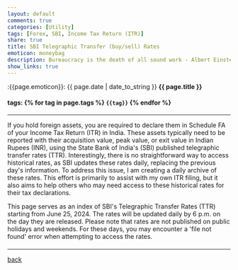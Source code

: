 ```yaml
---
layout: default
comments: true
categories: [Utility]
tags: [Forex, SBI, Income Tax Return (ITR)]
share: true
title: SBI Telegraphic Transfer (buy/sell) Rates
emoticon: moneybag
description: Bureaucracy is the death of all sound work - Albert Einstein
show_links: true
---
```

:{{page.emoticon}}: {{ page.date | date_to_string }} **{{ page.title }}**
#### tags: {% for tag in page.tags %} `{{tag}}` {% endfor %}
---
If you hold foreign assets, you are required to declare them in Schedule FA of your Income Tax Return (ITR) in India. These assets typically need to be reported with their acquisition value, peak value, or exit value in Indian Rupees (INR), using the State Bank of India's (SBI) published telegraphic transfer rates (TTR). Interestingly, there is no straightforward way to access historical rates, as SBI updates these rates daily, replacing the previous day's information. To address this issue, I am creating a daily archive of these rates. This effort is primarily to assist with my own ITR filing, but it also aims to help others who may need access to these historical rates for their tax declarations.

This page serves as an index of SBI's Telegraphic Transfer Rates (TTR) starting from June 25, 2024. The rates will be updated daily by 6 p.m. on the day they are released. Please note that rates are not published on public holidays and weekends. For these days, you may encounter a 'file not found' error when attempting to access the rates.

<style>
  .calendar { border-collapse: collapse; }
  .calendar th, .calendar td { border: 1px solid #ddd; padding: 5px; text-align: center; }
  .calendar th { background-color: #f2f2f2; }
  .weekend { color: #999; }
  .current-day { background-color: #e6f3ff; font-weight: bold; }
  #current-time { font-size: 1em; font-weight: bold; margin-bottom: 20px; }
</style>

<div id="current-time"></div>
<div id="calendar-container"></div>

<script>
const timeZoneOffsets = {
    'PST': 50400, 'PDT': 46800, 'MST': 46800, 'MDT': 43200, 'CST': 43200, 'CDT': 39600,
    'EST': 37800, 'EDT': 34200, 'AST': 34200, 'ADT': 30600, 'NST': 32400, 'NDT': 28800,
    'GMT': 19800, 'BST': 19800, 'CET': 16200, 'CEST': 16200, 'EET': 12600, 'EEST': 12600,
    'MSK': 9000, 'GST': 5400, 'PKT': 1800, 'IST': 0, 'HKT': -9000, 'JST': -12600,
    'ACST': -16200, 'ACDT': -19800, 'AEST': -19800, 'AEDT': -23400, 'NZST': -25200, 'NZDT': -28800
};

const CUTOFF_HOUR = 18; // 6 PM
const CUTOFF_MINUTE = 1; // 6:01 PM

function getISTTime() {
    const now = new Date();
    const serverZone = Intl.DateTimeFormat().resolvedOptions().timeZone;
    const offset = timeZoneOffsets[serverZone.split('/').pop().toUpperCase()] || 0;
    return new Date(now.getTime() + offset * 1000);
}

function isAfterCutoffTime(date) {
    return date.getHours() > CUTOFF_HOUR || (date.getHours() === CUTOFF_HOUR && date.getMinutes() >= CUTOFF_MINUTE);
}

function formatDate(date) {
    return date.toISOString().split('T')[0];
}

function updateCurrentTime() {
    const istNow = getISTTime();
    const options = { 
        weekday: 'long', 
        year: 'numeric', 
        month: 'long', 
        day: 'numeric', 
        hour: '2-digit', 
        minute: '2-digit', 
        second: '2-digit', 
        timeZone: 'Asia/Kolkata' 
    };
    const formattedDate = istNow.toLocaleString('en-US', options);
    document.getElementById('current-time').textContent = `Current Date and Time (IST): ${formattedDate}`;
}

function generateCalendar() {
    const istNow = getISTTime();
    const isAfterCutoff = isAfterCutoffTime(istNow);
    const startDate = new Date('2024-06-25');
    let currentDate = new Date(startDate);
    
    let calendarHTML = '';
    let currentMonth = '';

    while (currentDate <= istNow) {
        const dateString = formatDate(currentDate);
        const month = currentDate.toLocaleString('default', { month: 'long', year: 'numeric' });
        const dayOfWeek = currentDate.getDay();
        const dayOfMonth = currentDate.getDate();

        if (month !== currentMonth) {
            if (currentMonth !== '') {
                calendarHTML += '</tr></table>';
            }
            currentMonth = month;
            calendarHTML += `<h2>${month}</h2>`;
            calendarHTML += '<table class="calendar"><tr>';
            calendarHTML += '<th>Sun</th><th>Mon</th><th>Tue</th><th>Wed</th><th>Thu</th><th>Fri</th><th>Sat</th>';
            calendarHTML += '</tr><tr>';
            
            for (let i = 0; i < dayOfWeek; i++) {
                calendarHTML += '<td></td>';
            }
        }

        if (dayOfWeek === 0 && dayOfMonth !== 1) {
            calendarHTML += '</tr><tr>';
        }

        let cellClass = [];
        if (dayOfWeek === 0 || dayOfWeek === 6) {
            cellClass.push('weekend');
        }
        if (dateString === formatDate(istNow) && isAfterCutoff) {
            cellClass.push('current-day');
        }

        calendarHTML += `<td${cellClass.length ? ` class="${cellClass.join(' ')}"` : ''}>`;
        if (dayOfWeek > 0 && dayOfWeek < 6) {
            if (dateString < formatDate(istNow) || (dateString === formatDate(istNow) && isAfterCutoff)) {
                calendarHTML += `<a href="https://sbi-ttr.s3.ap-south-1.amazonaws.com/${dateString}.pdf" target="_blank">`;
                calendarHTML += dayOfMonth;
                calendarHTML += '</a>';
            } else {
                calendarHTML += dayOfMonth;
            }
        } else {
            calendarHTML += dayOfMonth;
        }
        calendarHTML += '</td>';

        currentDate.setDate(currentDate.getDate() + 1);
    }
    calendarHTML += '</tr></table>';

    document.getElementById('calendar-container').innerHTML = calendarHTML;
}

function logTimeInfo() {
    const istNow = getISTTime();
    console.log("Current Time Information:");
    console.log(`Server Time: ${new Date().toLocaleString()}`);
    console.log(`Detected Time Zone: ${Intl.DateTimeFormat().resolvedOptions().timeZone}`);
    console.log(`Adjusted IST Time: ${istNow.toLocaleString('en-US', { timeZone: 'Asia/Kolkata' })} IST`);
    console.log(`Is After Cutoff Time: ${isAfterCutoffTime(istNow)}`);
}

// Update current time, generate calendar and log time info on page load
updateCurrentTime();
generateCalendar();
logTimeInfo();

// Update current time every 30 seconds
setInterval(updateCurrentTime, 30000);

// Log time info every minute
setInterval(logTimeInfo, 60000);

// Optionally, regenerate calendar periodically (e.g., every hour)
setInterval(generateCalendar, 3600000);
</script>
---

[back]({{site.url}})
